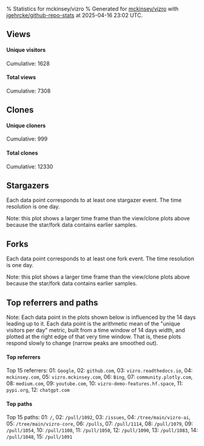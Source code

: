 % Statistics for mckinsey/vizro
% Generated for [mckinsey/vizro](https://github.com/mckinsey/vizro) with [jgehrcke/github-repo-stats](https://github.com/jgehrcke/github-repo-stats) at 2025-04-16 23:02 UTC.


## Views

#### Unique visitors
<div id="chart_views_unique" class="full-width-chart"></div>

Cumulative: 1628

#### Total views
<div id="chart_views_total" class="full-width-chart"></div>

Cumulative: 7308

<div class="pagebreak-for-print"> </div>

## Clones

#### Unique cloners
<div id="chart_clones_unique" class="full-width-chart"></div>

Cumulative: 999

#### Total clones
<div id="chart_clones_total" class="full-width-chart"></div>

Cumulative: 12330



<div class="pagebreak-for-print"> </div>



## Stargazers

Each data point corresponds to at least one stargazer event.
The time resolution is one day.

<div id="chart_stargazers" class="full-width-chart"></div>


Note: this plot shows a larger time frame than the view/clone plots above because the star/fork data contains earlier samples.



## Forks

Each data point corresponds to at least one fork event.
The time resolution is one day.

<div id="chart_forks" class="full-width-chart"></div>


Note: this plot shows a larger time frame than the view/clone plots above because the star/fork data contains earlier samples.



<div class="pagebreak-for-print"> </div>



## Top referrers and paths


Note: Each data point in the plots shown below is influenced by the 14 days
leading up to it. Each data point is the arithmetic mean of the "unique
visitors per day" metric, built from a time window of 14 days width, and
plotted at the right edge of that very time window. That is, these plots
respond slowly to change (narrow peaks are smoothed out).




#### Top referrers


<div id="chart_referrers_top_n_alltime" class="full-width-chart"></div>

Top 15 referrers: 01: `Google`, 02: `github.com`, 03: `vizro.readthedocs.io`, 04: `mckinsey.com`, 05: `vizro.mckinsey.com`, 06: `Bing`, 07: `community.plotly.com`, 08: `medium.com`, 09: `youtube.com`, 10: `vizro-demo-features.hf.space`, 11: `pypi.org`, 12: `chatgpt.com`





#### Top paths


<div id="chart_paths_top_n_alltime" class="full-width-chart"></div>

Top 15 paths: 01: `/`, 02: `/pull/1092`, 03: `/issues`, 04: `/tree/main/vizro-ai`, 05: `/tree/main/vizro-core`, 06: `/pulls`, 07: `/pull/1114`, 08: `/pull/1079`, 09: `/pull/1054`, 10: `/pull/1108`, 11: `/pull/1050`, 12: `/pull/1090`, 13: `/pull/1083`, 14: `/pull/1048`, 15: `/pull/1091`


<script type="text/javascript">
    vegaEmbed('#chart_views_unique', {"$schema": "https://vega.github.io/schema/vega-lite/v4.17.0.json", "config": {"arc": {"fill": "#1b1e23"}, "area": {"fill": "#1b1e23"}, "axisBottom": {"domainColor": "#a9b4c4", "gridColor": "#a9b4c4", "labelColor": "#1b1e23", "labelFont": "relative-mono-11-pitch-pro, Menlo, monospace", "tickColor": "#a9b4c4", "titleColor": "#1b1e23", "titleFont": "relative-mono-11-pitch-pro, Menlo, monospace"}, "axisLeft": {"domainColor": "#a9b4c4", "gridColor": "#a9b4c4", "labelColor": "#1b1e23", "labelFont": "relative-mono-11-pitch-pro, Menlo, monospace", "tickColor": "#a9b4c4", "titleColor": "#1b1e23", "titleFont": "relative-mono-11-pitch-pro, Menlo, monospace"}, "axisX": {"grid": false}, "axisY": {"grid": false, "labelBound": true}, "background": "#FFFFFF", "group": {"fill": "#FFFFFF"}, "header": {"fontWeight": 400, "labelFont": "relative-mono-11-pitch-pro, Menlo, monospace", "titleFont": "relative-mono-11-pitch-pro, Menlo, monospace"}, "legend": {"labelFont": "relative-mono-11-pitch-pro, Menlo, monospace", "symbolSize": 200, "symbolType": "circle", "titleFont": "relative-mono-11-pitch-pro, Menlo, monospace"}, "line": {"color": "#1b1e23", "stroke": "#1b1e23"}, "path": {"stroke": "#1b1e23"}, "point": {"color": "#1b1e23", "cursor": "pointer", "filled": true, "size": 20}, "range": {"category": ["#85a2f7", "#ea9755", "#7eb36a", "#f07071", "#bc85d9", "#e587b6", "#a9b4c4", "#d4c05e", "#64b9c4"]}, "style": {"bar": {"fill": "#1b1e23"}, "text": {"font": "relative-mono-11-pitch-pro, Menlo, monospace", "fontWeight": 400}}, "symbol": {"shape": "circle"}, "title": {"anchor": "start", "font": "relative-mono-11-pitch-pro, Menlo, monospace", "fontWeight": 400}, "trail": {"color": "#1b1e23", "stroke": "#1b1e23"}, "view": {"stroke": null}}, "data": {"name": "data-6bee82741386e702fb44b669131a67f1"}, "datasets": {"data-6bee82741386e702fb44b669131a67f1": [{"time": "2025-03-27T00:00:00+00:00", "views_total": 95, "views_unique": 34}, {"time": "2025-03-28T00:00:00+00:00", "views_total": 418, "views_unique": 91}, {"time": "2025-03-29T00:00:00+00:00", "views_total": 66, "views_unique": 25}, {"time": "2025-03-30T00:00:00+00:00", "views_total": 46, "views_unique": 28}, {"time": "2025-03-31T00:00:00+00:00", "views_total": 384, "views_unique": 57}, {"time": "2025-04-01T00:00:00+00:00", "views_total": 305, "views_unique": 66}, {"time": "2025-04-02T00:00:00+00:00", "views_total": 520, "views_unique": 107}, {"time": "2025-04-03T00:00:00+00:00", "views_total": 646, "views_unique": 199}, {"time": "2025-04-04T00:00:00+00:00", "views_total": 510, "views_unique": 148}, {"time": "2025-04-05T00:00:00+00:00", "views_total": 149, "views_unique": 54}, {"time": "2025-04-06T00:00:00+00:00", "views_total": 89, "views_unique": 29}, {"time": "2025-04-07T00:00:00+00:00", "views_total": 435, "views_unique": 102}, {"time": "2025-04-08T00:00:00+00:00", "views_total": 427, "views_unique": 73}, {"time": "2025-04-09T00:00:00+00:00", "views_total": 672, "views_unique": 128}, {"time": "2025-04-10T00:00:00+00:00", "views_total": 484, "views_unique": 82}, {"time": "2025-04-11T00:00:00+00:00", "views_total": 268, "views_unique": 78}, {"time": "2025-04-12T00:00:00+00:00", "views_total": 119, "views_unique": 26}, {"time": "2025-04-13T00:00:00+00:00", "views_total": 56, "views_unique": 27}, {"time": "2025-04-14T00:00:00+00:00", "views_total": 854, "views_unique": 123}, {"time": "2025-04-15T00:00:00+00:00", "views_total": 399, "views_unique": 75}, {"time": "2025-04-16T00:00:00+00:00", "views_total": 366, "views_unique": 76}]}, "encoding": {"tooltip": [{"field": "views_unique", "format": ".1f", "title": "views (u)", "type": "quantitative"}, {"field": "time", "format": "%B %e, %Y", "title": "date", "type": "temporal"}], "x": {"axis": {"labelAngle": 25}, "field": "time", "scale": {"domain": ["2025-03-27", "2025-04-16"]}, "timeUnit": "yearmonthdate", "title": "date", "type": "temporal"}, "y": {"axis": {"values": [1, 10, 50, 100, 500, 1000, 5000, 10000]}, "field": "views_unique", "scale": {"domain": [0, 218.9], "type": "symlog", "zero": true}, "title": "unique views per day", "type": "quantitative"}}, "height": 200, "mark": {"point": true, "type": "line"}, "padding": 10, "width": "container"}, {"actions": false, "renderer": "svg"}).catch(console.error);
vegaEmbed('#chart_views_total', {"$schema": "https://vega.github.io/schema/vega-lite/v4.17.0.json", "config": {"arc": {"fill": "#1b1e23"}, "area": {"fill": "#1b1e23"}, "axisBottom": {"domainColor": "#a9b4c4", "gridColor": "#a9b4c4", "labelColor": "#1b1e23", "labelFont": "relative-mono-11-pitch-pro, Menlo, monospace", "tickColor": "#a9b4c4", "titleColor": "#1b1e23", "titleFont": "relative-mono-11-pitch-pro, Menlo, monospace"}, "axisLeft": {"domainColor": "#a9b4c4", "gridColor": "#a9b4c4", "labelColor": "#1b1e23", "labelFont": "relative-mono-11-pitch-pro, Menlo, monospace", "tickColor": "#a9b4c4", "titleColor": "#1b1e23", "titleFont": "relative-mono-11-pitch-pro, Menlo, monospace"}, "axisX": {"grid": false}, "axisY": {"grid": false, "labelBound": true}, "background": "#FFFFFF", "group": {"fill": "#FFFFFF"}, "header": {"fontWeight": 400, "labelFont": "relative-mono-11-pitch-pro, Menlo, monospace", "titleFont": "relative-mono-11-pitch-pro, Menlo, monospace"}, "legend": {"labelFont": "relative-mono-11-pitch-pro, Menlo, monospace", "symbolSize": 200, "symbolType": "circle", "titleFont": "relative-mono-11-pitch-pro, Menlo, monospace"}, "line": {"color": "#1b1e23", "stroke": "#1b1e23"}, "path": {"stroke": "#1b1e23"}, "point": {"color": "#1b1e23", "cursor": "pointer", "filled": true, "size": 20}, "range": {"category": ["#85a2f7", "#ea9755", "#7eb36a", "#f07071", "#bc85d9", "#e587b6", "#a9b4c4", "#d4c05e", "#64b9c4"]}, "style": {"bar": {"fill": "#1b1e23"}, "text": {"font": "relative-mono-11-pitch-pro, Menlo, monospace", "fontWeight": 400}}, "symbol": {"shape": "circle"}, "title": {"anchor": "start", "font": "relative-mono-11-pitch-pro, Menlo, monospace", "fontWeight": 400}, "trail": {"color": "#1b1e23", "stroke": "#1b1e23"}, "view": {"stroke": null}}, "data": {"name": "data-6bee82741386e702fb44b669131a67f1"}, "datasets": {"data-6bee82741386e702fb44b669131a67f1": [{"time": "2025-03-27T00:00:00+00:00", "views_total": 95, "views_unique": 34}, {"time": "2025-03-28T00:00:00+00:00", "views_total": 418, "views_unique": 91}, {"time": "2025-03-29T00:00:00+00:00", "views_total": 66, "views_unique": 25}, {"time": "2025-03-30T00:00:00+00:00", "views_total": 46, "views_unique": 28}, {"time": "2025-03-31T00:00:00+00:00", "views_total": 384, "views_unique": 57}, {"time": "2025-04-01T00:00:00+00:00", "views_total": 305, "views_unique": 66}, {"time": "2025-04-02T00:00:00+00:00", "views_total": 520, "views_unique": 107}, {"time": "2025-04-03T00:00:00+00:00", "views_total": 646, "views_unique": 199}, {"time": "2025-04-04T00:00:00+00:00", "views_total": 510, "views_unique": 148}, {"time": "2025-04-05T00:00:00+00:00", "views_total": 149, "views_unique": 54}, {"time": "2025-04-06T00:00:00+00:00", "views_total": 89, "views_unique": 29}, {"time": "2025-04-07T00:00:00+00:00", "views_total": 435, "views_unique": 102}, {"time": "2025-04-08T00:00:00+00:00", "views_total": 427, "views_unique": 73}, {"time": "2025-04-09T00:00:00+00:00", "views_total": 672, "views_unique": 128}, {"time": "2025-04-10T00:00:00+00:00", "views_total": 484, "views_unique": 82}, {"time": "2025-04-11T00:00:00+00:00", "views_total": 268, "views_unique": 78}, {"time": "2025-04-12T00:00:00+00:00", "views_total": 119, "views_unique": 26}, {"time": "2025-04-13T00:00:00+00:00", "views_total": 56, "views_unique": 27}, {"time": "2025-04-14T00:00:00+00:00", "views_total": 854, "views_unique": 123}, {"time": "2025-04-15T00:00:00+00:00", "views_total": 399, "views_unique": 75}, {"time": "2025-04-16T00:00:00+00:00", "views_total": 366, "views_unique": 76}]}, "encoding": {"tooltip": [{"field": "views_total", "format": ".1f", "title": "views (t)", "type": "quantitative"}, {"field": "time", "format": "%B %e, %Y", "title": "date", "type": "temporal"}], "x": {"axis": {"labelAngle": 25}, "field": "time", "scale": {"domain": ["2025-03-27", "2025-04-16"]}, "timeUnit": "yearmonthdate", "title": "date", "type": "temporal"}, "y": {"axis": {"values": [1, 10, 50, 100, 500, 1000, 5000, 10000]}, "field": "views_total", "scale": {"domain": [0, 939.4000000000001], "type": "symlog", "zero": true}, "title": "total views per day", "type": "quantitative"}}, "height": 200, "mark": {"point": true, "type": "line"}, "padding": 10, "width": "container"}, {"actions": false, "renderer": "svg"}).catch(console.error);
vegaEmbed('#chart_clones_unique', {"$schema": "https://vega.github.io/schema/vega-lite/v4.17.0.json", "config": {"arc": {"fill": "#1b1e23"}, "area": {"fill": "#1b1e23"}, "axisBottom": {"domainColor": "#a9b4c4", "gridColor": "#a9b4c4", "labelColor": "#1b1e23", "labelFont": "relative-mono-11-pitch-pro, Menlo, monospace", "tickColor": "#a9b4c4", "titleColor": "#1b1e23", "titleFont": "relative-mono-11-pitch-pro, Menlo, monospace"}, "axisLeft": {"domainColor": "#a9b4c4", "gridColor": "#a9b4c4", "labelColor": "#1b1e23", "labelFont": "relative-mono-11-pitch-pro, Menlo, monospace", "tickColor": "#a9b4c4", "titleColor": "#1b1e23", "titleFont": "relative-mono-11-pitch-pro, Menlo, monospace"}, "axisX": {"grid": false}, "axisY": {"grid": false, "labelBound": true}, "background": "#FFFFFF", "group": {"fill": "#FFFFFF"}, "header": {"fontWeight": 400, "labelFont": "relative-mono-11-pitch-pro, Menlo, monospace", "titleFont": "relative-mono-11-pitch-pro, Menlo, monospace"}, "legend": {"labelFont": "relative-mono-11-pitch-pro, Menlo, monospace", "symbolSize": 200, "symbolType": "circle", "titleFont": "relative-mono-11-pitch-pro, Menlo, monospace"}, "line": {"color": "#1b1e23", "stroke": "#1b1e23"}, "path": {"stroke": "#1b1e23"}, "point": {"color": "#1b1e23", "cursor": "pointer", "filled": true, "size": 20}, "range": {"category": ["#85a2f7", "#ea9755", "#7eb36a", "#f07071", "#bc85d9", "#e587b6", "#a9b4c4", "#d4c05e", "#64b9c4"]}, "style": {"bar": {"fill": "#1b1e23"}, "text": {"font": "relative-mono-11-pitch-pro, Menlo, monospace", "fontWeight": 400}}, "symbol": {"shape": "circle"}, "title": {"anchor": "start", "font": "relative-mono-11-pitch-pro, Menlo, monospace", "fontWeight": 400}, "trail": {"color": "#1b1e23", "stroke": "#1b1e23"}, "view": {"stroke": null}}, "data": {"name": "data-6331b087e69835f378e2b9d08bca0f0f"}, "datasets": {"data-6331b087e69835f378e2b9d08bca0f0f": [{"clones_total": 221, "clones_unique": 14, "time": "2025-03-27T00:00:00+00:00"}, {"clones_total": 741, "clones_unique": 62, "time": "2025-03-28T00:00:00+00:00"}, {"clones_total": 19, "clones_unique": 7, "time": "2025-03-29T00:00:00+00:00"}, {"clones_total": 3, "clones_unique": 3, "time": "2025-03-30T00:00:00+00:00"}, {"clones_total": 1185, "clones_unique": 88, "time": "2025-03-31T00:00:00+00:00"}, {"clones_total": 411, "clones_unique": 51, "time": "2025-04-01T00:00:00+00:00"}, {"clones_total": 748, "clones_unique": 109, "time": "2025-04-02T00:00:00+00:00"}, {"clones_total": 939, "clones_unique": 76, "time": "2025-04-03T00:00:00+00:00"}, {"clones_total": 1147, "clones_unique": 78, "time": "2025-04-04T00:00:00+00:00"}, {"clones_total": 45, "clones_unique": 10, "time": "2025-04-05T00:00:00+00:00"}, {"clones_total": 11, "clones_unique": 6, "time": "2025-04-06T00:00:00+00:00"}, {"clones_total": 661, "clones_unique": 73, "time": "2025-04-07T00:00:00+00:00"}, {"clones_total": 642, "clones_unique": 48, "time": "2025-04-08T00:00:00+00:00"}, {"clones_total": 1350, "clones_unique": 78, "time": "2025-04-09T00:00:00+00:00"}, {"clones_total": 1090, "clones_unique": 64, "time": "2025-04-10T00:00:00+00:00"}, {"clones_total": 296, "clones_unique": 34, "time": "2025-04-11T00:00:00+00:00"}, {"clones_total": 83, "clones_unique": 10, "time": "2025-04-12T00:00:00+00:00"}, {"clones_total": 138, "clones_unique": 19, "time": "2025-04-13T00:00:00+00:00"}, {"clones_total": 1550, "clones_unique": 89, "time": "2025-04-14T00:00:00+00:00"}, {"clones_total": 514, "clones_unique": 41, "time": "2025-04-15T00:00:00+00:00"}, {"clones_total": 536, "clones_unique": 39, "time": "2025-04-16T00:00:00+00:00"}]}, "encoding": {"tooltip": [{"field": "clones_unique", "format": ".1f", "title": "clones (u)", "type": "quantitative"}, {"field": "time", "format": "%B %e, %Y", "title": "date", "type": "temporal"}], "x": {"axis": {"labelAngle": 25}, "field": "time", "scale": {"domain": ["2025-03-27", "2025-04-16"]}, "timeUnit": "yearmonthdate", "title": "date", "type": "temporal"}, "y": {"axis": {"values": [1, 10, 50, 100, 500, 1000, 5000, 10000]}, "field": "clones_unique", "scale": {"domain": [0, 119.9], "type": "symlog", "zero": true}, "title": "unique clones per day", "type": "quantitative"}}, "height": 200, "mark": {"point": true, "type": "line"}, "padding": 10, "width": "container"}, {"actions": false, "renderer": "svg"}).catch(console.error);
vegaEmbed('#chart_clones_total', {"$schema": "https://vega.github.io/schema/vega-lite/v4.17.0.json", "config": {"arc": {"fill": "#1b1e23"}, "area": {"fill": "#1b1e23"}, "axisBottom": {"domainColor": "#a9b4c4", "gridColor": "#a9b4c4", "labelColor": "#1b1e23", "labelFont": "relative-mono-11-pitch-pro, Menlo, monospace", "tickColor": "#a9b4c4", "titleColor": "#1b1e23", "titleFont": "relative-mono-11-pitch-pro, Menlo, monospace"}, "axisLeft": {"domainColor": "#a9b4c4", "gridColor": "#a9b4c4", "labelColor": "#1b1e23", "labelFont": "relative-mono-11-pitch-pro, Menlo, monospace", "tickColor": "#a9b4c4", "titleColor": "#1b1e23", "titleFont": "relative-mono-11-pitch-pro, Menlo, monospace"}, "axisX": {"grid": false}, "axisY": {"grid": false, "labelBound": true}, "background": "#FFFFFF", "group": {"fill": "#FFFFFF"}, "header": {"fontWeight": 400, "labelFont": "relative-mono-11-pitch-pro, Menlo, monospace", "titleFont": "relative-mono-11-pitch-pro, Menlo, monospace"}, "legend": {"labelFont": "relative-mono-11-pitch-pro, Menlo, monospace", "symbolSize": 200, "symbolType": "circle", "titleFont": "relative-mono-11-pitch-pro, Menlo, monospace"}, "line": {"color": "#1b1e23", "stroke": "#1b1e23"}, "path": {"stroke": "#1b1e23"}, "point": {"color": "#1b1e23", "cursor": "pointer", "filled": true, "size": 20}, "range": {"category": ["#85a2f7", "#ea9755", "#7eb36a", "#f07071", "#bc85d9", "#e587b6", "#a9b4c4", "#d4c05e", "#64b9c4"]}, "style": {"bar": {"fill": "#1b1e23"}, "text": {"font": "relative-mono-11-pitch-pro, Menlo, monospace", "fontWeight": 400}}, "symbol": {"shape": "circle"}, "title": {"anchor": "start", "font": "relative-mono-11-pitch-pro, Menlo, monospace", "fontWeight": 400}, "trail": {"color": "#1b1e23", "stroke": "#1b1e23"}, "view": {"stroke": null}}, "data": {"name": "data-6331b087e69835f378e2b9d08bca0f0f"}, "datasets": {"data-6331b087e69835f378e2b9d08bca0f0f": [{"clones_total": 221, "clones_unique": 14, "time": "2025-03-27T00:00:00+00:00"}, {"clones_total": 741, "clones_unique": 62, "time": "2025-03-28T00:00:00+00:00"}, {"clones_total": 19, "clones_unique": 7, "time": "2025-03-29T00:00:00+00:00"}, {"clones_total": 3, "clones_unique": 3, "time": "2025-03-30T00:00:00+00:00"}, {"clones_total": 1185, "clones_unique": 88, "time": "2025-03-31T00:00:00+00:00"}, {"clones_total": 411, "clones_unique": 51, "time": "2025-04-01T00:00:00+00:00"}, {"clones_total": 748, "clones_unique": 109, "time": "2025-04-02T00:00:00+00:00"}, {"clones_total": 939, "clones_unique": 76, "time": "2025-04-03T00:00:00+00:00"}, {"clones_total": 1147, "clones_unique": 78, "time": "2025-04-04T00:00:00+00:00"}, {"clones_total": 45, "clones_unique": 10, "time": "2025-04-05T00:00:00+00:00"}, {"clones_total": 11, "clones_unique": 6, "time": "2025-04-06T00:00:00+00:00"}, {"clones_total": 661, "clones_unique": 73, "time": "2025-04-07T00:00:00+00:00"}, {"clones_total": 642, "clones_unique": 48, "time": "2025-04-08T00:00:00+00:00"}, {"clones_total": 1350, "clones_unique": 78, "time": "2025-04-09T00:00:00+00:00"}, {"clones_total": 1090, "clones_unique": 64, "time": "2025-04-10T00:00:00+00:00"}, {"clones_total": 296, "clones_unique": 34, "time": "2025-04-11T00:00:00+00:00"}, {"clones_total": 83, "clones_unique": 10, "time": "2025-04-12T00:00:00+00:00"}, {"clones_total": 138, "clones_unique": 19, "time": "2025-04-13T00:00:00+00:00"}, {"clones_total": 1550, "clones_unique": 89, "time": "2025-04-14T00:00:00+00:00"}, {"clones_total": 514, "clones_unique": 41, "time": "2025-04-15T00:00:00+00:00"}, {"clones_total": 536, "clones_unique": 39, "time": "2025-04-16T00:00:00+00:00"}]}, "encoding": {"tooltip": [{"field": "clones_total", "format": ".1f", "title": "clones (t)", "type": "quantitative"}, {"field": "time", "format": "%B %e, %Y", "title": "date", "type": "temporal"}], "x": {"axis": {"labelAngle": 25}, "field": "time", "scale": {"domain": ["2025-03-27", "2025-04-16"]}, "timeUnit": "yearmonthdate", "title": "date", "type": "temporal"}, "y": {"axis": {"values": [1, 10, 50, 100, 500, 1000, 5000, 10000]}, "field": "clones_total", "scale": {"domain": [0, 1705.0000000000002], "type": "symlog", "zero": true}, "title": "total clones per day", "type": "quantitative"}}, "height": 200, "mark": {"point": true, "type": "line"}, "padding": 10, "width": "container"}, {"actions": false, "renderer": "svg"}).catch(console.error);
vegaEmbed('#chart_stargazers', {"$schema": "https://vega.github.io/schema/vega-lite/v4.17.0.json", "config": {"arc": {"fill": "#1b1e23"}, "area": {"fill": "#1b1e23"}, "axisBottom": {"domainColor": "#a9b4c4", "gridColor": "#a9b4c4", "labelColor": "#1b1e23", "labelFont": "relative-mono-11-pitch-pro, Menlo, monospace", "tickColor": "#a9b4c4", "titleColor": "#1b1e23", "titleFont": "relative-mono-11-pitch-pro, Menlo, monospace"}, "axisLeft": {"domainColor": "#a9b4c4", "gridColor": "#a9b4c4", "labelColor": "#1b1e23", "labelFont": "relative-mono-11-pitch-pro, Menlo, monospace", "tickColor": "#a9b4c4", "titleColor": "#1b1e23", "titleFont": "relative-mono-11-pitch-pro, Menlo, monospace"}, "axisX": {"grid": false}, "axisY": {"grid": false}, "background": "#FFFFFF", "group": {"fill": "#FFFFFF"}, "header": {"fontWeight": 400, "labelFont": "relative-mono-11-pitch-pro, Menlo, monospace", "titleFont": "relative-mono-11-pitch-pro, Menlo, monospace"}, "legend": {"labelFont": "relative-mono-11-pitch-pro, Menlo, monospace", "symbolSize": 200, "symbolType": "circle", "titleFont": "relative-mono-11-pitch-pro, Menlo, monospace"}, "line": {"color": "#1b1e23", "stroke": "#1b1e23"}, "path": {"stroke": "#1b1e23"}, "point": {"color": "#1b1e23", "cursor": "pointer", "filled": true, "size": 50}, "range": {"category": ["#85a2f7", "#ea9755", "#7eb36a", "#f07071", "#bc85d9", "#e587b6", "#a9b4c4", "#d4c05e", "#64b9c4"]}, "style": {"bar": {"fill": "#1b1e23"}, "text": {"font": "relative-mono-11-pitch-pro, Menlo, monospace", "fontWeight": 400}}, "symbol": {"shape": "circle"}, "title": {"anchor": "start", "font": "relative-mono-11-pitch-pro, Menlo, monospace", "fontWeight": 400}, "trail": {"color": "#1b1e23", "stroke": "#1b1e23"}, "view": {"stroke": null}}, "data": {"name": "data-a4e69761adb627a9206cee07cf7a05d8"}, "datasets": {"data-a4e69761adb627a9206cee07cf7a05d8": [{"stars_cumulative": 4, "time": "2023-09-04T00:00:00+00:00"}, {"stars_cumulative": 7, "time": "2023-09-09T21:00:00+00:00"}, {"stars_cumulative": 10, "time": "2023-09-15T18:00:00+00:00"}, {"stars_cumulative": 471, "time": "2023-09-21T15:00:00+00:00"}, {"stars_cumulative": 1095, "time": "2023-09-27T12:00:00+00:00"}, {"stars_cumulative": 1422, "time": "2023-10-03T09:00:00+00:00"}, {"stars_cumulative": 1541, "time": "2023-10-09T06:00:00+00:00"}, {"stars_cumulative": 1588, "time": "2023-10-15T03:00:00+00:00"}, {"stars_cumulative": 1643, "time": "2023-10-21T00:00:00+00:00"}, {"stars_cumulative": 1691, "time": "2023-10-26T21:00:00+00:00"}, {"stars_cumulative": 1724, "time": "2023-11-01T18:00:00+00:00"}, {"stars_cumulative": 1747, "time": "2023-11-07T15:00:00+00:00"}, {"stars_cumulative": 1764, "time": "2023-11-13T12:00:00+00:00"}, {"stars_cumulative": 1813, "time": "2023-11-19T09:00:00+00:00"}, {"stars_cumulative": 1862, "time": "2023-11-25T06:00:00+00:00"}, {"stars_cumulative": 1885, "time": "2023-12-01T03:00:00+00:00"}, {"stars_cumulative": 1931, "time": "2023-12-07T00:00:00+00:00"}, {"stars_cumulative": 1970, "time": "2023-12-12T21:00:00+00:00"}, {"stars_cumulative": 2004, "time": "2023-12-18T18:00:00+00:00"}, {"stars_cumulative": 2023, "time": "2023-12-24T15:00:00+00:00"}, {"stars_cumulative": 2038, "time": "2023-12-30T12:00:00+00:00"}, {"stars_cumulative": 2065, "time": "2024-01-05T09:00:00+00:00"}, {"stars_cumulative": 2082, "time": "2024-01-11T06:00:00+00:00"}, {"stars_cumulative": 2095, "time": "2024-01-17T03:00:00+00:00"}, {"stars_cumulative": 2110, "time": "2024-01-23T00:00:00+00:00"}, {"stars_cumulative": 2119, "time": "2024-01-28T21:00:00+00:00"}, {"stars_cumulative": 2132, "time": "2024-02-03T18:00:00+00:00"}, {"stars_cumulative": 2197, "time": "2024-02-09T15:00:00+00:00"}, {"stars_cumulative": 2212, "time": "2024-02-15T12:00:00+00:00"}, {"stars_cumulative": 2227, "time": "2024-02-21T09:00:00+00:00"}, {"stars_cumulative": 2239, "time": "2024-02-27T06:00:00+00:00"}, {"stars_cumulative": 2250, "time": "2024-03-04T03:00:00+00:00"}, {"stars_cumulative": 2254, "time": "2024-03-10T00:00:00+00:00"}, {"stars_cumulative": 2266, "time": "2024-03-15T21:00:00+00:00"}, {"stars_cumulative": 2274, "time": "2024-03-21T18:00:00+00:00"}, {"stars_cumulative": 2279, "time": "2024-03-27T15:00:00+00:00"}, {"stars_cumulative": 2289, "time": "2024-04-02T12:00:00+00:00"}, {"stars_cumulative": 2296, "time": "2024-04-08T09:00:00+00:00"}, {"stars_cumulative": 2303, "time": "2024-04-14T06:00:00+00:00"}, {"stars_cumulative": 2304, "time": "2024-04-20T03:00:00+00:00"}, {"stars_cumulative": 2307, "time": "2024-04-26T00:00:00+00:00"}, {"stars_cumulative": 2323, "time": "2024-05-01T21:00:00+00:00"}, {"stars_cumulative": 2328, "time": "2024-05-07T18:00:00+00:00"}, {"stars_cumulative": 2339, "time": "2024-05-13T15:00:00+00:00"}, {"stars_cumulative": 2359, "time": "2024-05-19T12:00:00+00:00"}, {"stars_cumulative": 2384, "time": "2024-05-25T09:00:00+00:00"}, {"stars_cumulative": 2390, "time": "2024-05-31T06:00:00+00:00"}, {"stars_cumulative": 2396, "time": "2024-06-06T03:00:00+00:00"}, {"stars_cumulative": 2404, "time": "2024-06-12T00:00:00+00:00"}, {"stars_cumulative": 2411, "time": "2024-06-17T21:00:00+00:00"}, {"stars_cumulative": 2416, "time": "2024-06-23T18:00:00+00:00"}, {"stars_cumulative": 2426, "time": "2024-06-29T15:00:00+00:00"}, {"stars_cumulative": 2434, "time": "2024-07-05T12:00:00+00:00"}, {"stars_cumulative": 2443, "time": "2024-07-11T09:00:00+00:00"}, {"stars_cumulative": 2448, "time": "2024-07-17T06:00:00+00:00"}, {"stars_cumulative": 2452, "time": "2024-07-23T03:00:00+00:00"}, {"stars_cumulative": 2464, "time": "2024-07-29T00:00:00+00:00"}, {"stars_cumulative": 2551, "time": "2024-08-03T21:00:00+00:00"}, {"stars_cumulative": 2563, "time": "2024-08-09T18:00:00+00:00"}, {"stars_cumulative": 2568, "time": "2024-08-15T15:00:00+00:00"}, {"stars_cumulative": 2574, "time": "2024-08-21T12:00:00+00:00"}, {"stars_cumulative": 2579, "time": "2024-08-27T09:00:00+00:00"}, {"stars_cumulative": 2585, "time": "2024-09-02T06:00:00+00:00"}, {"stars_cumulative": 2587, "time": "2024-09-08T03:00:00+00:00"}, {"stars_cumulative": 2592, "time": "2024-09-14T00:00:00+00:00"}, {"stars_cumulative": 2602, "time": "2024-09-19T21:00:00+00:00"}, {"stars_cumulative": 2611, "time": "2024-09-25T18:00:00+00:00"}, {"stars_cumulative": 2627, "time": "2024-10-01T15:00:00+00:00"}, {"stars_cumulative": 2635, "time": "2024-10-07T12:00:00+00:00"}, {"stars_cumulative": 2640, "time": "2024-10-13T09:00:00+00:00"}, {"stars_cumulative": 2650, "time": "2024-10-19T06:00:00+00:00"}, {"stars_cumulative": 2655, "time": "2024-10-25T03:00:00+00:00"}, {"stars_cumulative": 2662, "time": "2024-10-31T00:00:00+00:00"}, {"stars_cumulative": 2669, "time": "2024-11-05T21:00:00+00:00"}, {"stars_cumulative": 2687, "time": "2024-11-11T18:00:00+00:00"}, {"stars_cumulative": 2700, "time": "2024-11-17T15:00:00+00:00"}, {"stars_cumulative": 2708, "time": "2024-11-23T12:00:00+00:00"}, {"stars_cumulative": 2711, "time": "2024-11-29T09:00:00+00:00"}, {"stars_cumulative": 2715, "time": "2024-12-05T06:00:00+00:00"}, {"stars_cumulative": 2717, "time": "2024-12-11T03:00:00+00:00"}, {"stars_cumulative": 2720, "time": "2024-12-17T00:00:00+00:00"}, {"stars_cumulative": 2725, "time": "2024-12-22T21:00:00+00:00"}, {"stars_cumulative": 2730, "time": "2024-12-28T18:00:00+00:00"}, {"stars_cumulative": 2738, "time": "2025-01-03T15:00:00+00:00"}, {"stars_cumulative": 2743, "time": "2025-01-09T12:00:00+00:00"}, {"stars_cumulative": 2746, "time": "2025-01-15T09:00:00+00:00"}, {"stars_cumulative": 2751, "time": "2025-01-21T06:00:00+00:00"}, {"stars_cumulative": 2760, "time": "2025-01-27T03:00:00+00:00"}, {"stars_cumulative": 2771, "time": "2025-02-02T00:00:00+00:00"}, {"stars_cumulative": 2780, "time": "2025-02-07T21:00:00+00:00"}, {"stars_cumulative": 2786, "time": "2025-02-13T18:00:00+00:00"}, {"stars_cumulative": 2801, "time": "2025-02-19T15:00:00+00:00"}, {"stars_cumulative": 2810, "time": "2025-02-25T12:00:00+00:00"}, {"stars_cumulative": 2815, "time": "2025-03-03T09:00:00+00:00"}, {"stars_cumulative": 2819, "time": "2025-03-09T06:00:00+00:00"}, {"stars_cumulative": 2823, "time": "2025-03-15T03:00:00+00:00"}, {"stars_cumulative": 2828, "time": "2025-03-21T00:00:00+00:00"}, {"stars_cumulative": 2831, "time": "2025-03-26T21:00:00+00:00"}, {"stars_cumulative": 2858, "time": "2025-04-01T18:00:00+00:00"}, {"stars_cumulative": 2868, "time": "2025-04-07T15:00:00+00:00"}, {"stars_cumulative": 2874, "time": "2025-04-13T12:00:00+00:00"}]}, "encoding": {"tooltip": [{"field": "stars_cumulative", "format": "d", "title": "stars", "type": "quantitative"}, {"field": "time", "format": "%B %e, %Y", "title": "date", "type": "temporal"}], "x": {"axis": {"labelAngle": 25}, "field": "time", "scale": {"domain": ["2023-09-04", "2025-04-16"]}, "timeUnit": "yearmonthdate", "title": "date", "type": "temporal"}, "y": {"field": "stars_cumulative", "scale": {"domain": [0, 3161.4], "zero": true}, "title": "stargazer count (cumulative)", "type": "quantitative"}}, "height": 300, "mark": {"point": true, "type": "line"}, "padding": 10, "width": "container"}, {"actions": false, "renderer": "svg"}).catch(console.error);
vegaEmbed('#chart_forks', {"$schema": "https://vega.github.io/schema/vega-lite/v4.17.0.json", "config": {"arc": {"fill": "#1b1e23"}, "area": {"fill": "#1b1e23"}, "axisBottom": {"domainColor": "#a9b4c4", "gridColor": "#a9b4c4", "labelColor": "#1b1e23", "labelFont": "relative-mono-11-pitch-pro, Menlo, monospace", "tickColor": "#a9b4c4", "titleColor": "#1b1e23", "titleFont": "relative-mono-11-pitch-pro, Menlo, monospace"}, "axisLeft": {"domainColor": "#a9b4c4", "gridColor": "#a9b4c4", "labelColor": "#1b1e23", "labelFont": "relative-mono-11-pitch-pro, Menlo, monospace", "tickColor": "#a9b4c4", "titleColor": "#1b1e23", "titleFont": "relative-mono-11-pitch-pro, Menlo, monospace"}, "axisX": {"grid": false}, "axisY": {"grid": false}, "background": "#FFFFFF", "group": {"fill": "#FFFFFF"}, "header": {"fontWeight": 400, "labelFont": "relative-mono-11-pitch-pro, Menlo, monospace", "titleFont": "relative-mono-11-pitch-pro, Menlo, monospace"}, "legend": {"labelFont": "relative-mono-11-pitch-pro, Menlo, monospace", "symbolSize": 200, "symbolType": "circle", "titleFont": "relative-mono-11-pitch-pro, Menlo, monospace"}, "line": {"color": "#1b1e23", "stroke": "#1b1e23"}, "path": {"stroke": "#1b1e23"}, "point": {"color": "#1b1e23", "cursor": "pointer", "filled": true, "size": 50}, "range": {"category": ["#85a2f7", "#ea9755", "#7eb36a", "#f07071", "#bc85d9", "#e587b6", "#a9b4c4", "#d4c05e", "#64b9c4"]}, "style": {"bar": {"fill": "#1b1e23"}, "text": {"font": "relative-mono-11-pitch-pro, Menlo, monospace", "fontWeight": 400}}, "symbol": {"shape": "circle"}, "title": {"anchor": "start", "font": "relative-mono-11-pitch-pro, Menlo, monospace", "fontWeight": 400}, "trail": {"color": "#1b1e23", "stroke": "#1b1e23"}, "view": {"stroke": null}}, "data": {"name": "data-08ced11fee981b280613adcbc24a48e5"}, "datasets": {"data-08ced11fee981b280613adcbc24a48e5": [{"forks_cumulative": 23.0, "time": "2023-09-26T00:00:00+00:00"}, {"forks_cumulative": 40.0, "time": "2023-10-01T15:00:00+00:00"}, {"forks_cumulative": 45.0, "time": "2023-10-07T06:00:00+00:00"}, {"forks_cumulative": 50.0, "time": "2023-10-12T21:00:00+00:00"}, {"forks_cumulative": 52.0, "time": "2023-10-18T12:00:00+00:00"}, {"forks_cumulative": 55.0, "time": "2023-10-24T03:00:00+00:00"}, {"forks_cumulative": 56.0, "time": "2023-10-29T18:00:00+00:00"}, {"forks_cumulative": 59.0, "time": "2023-11-04T09:00:00+00:00"}, {"forks_cumulative": 62.0, "time": "2023-11-15T15:00:00+00:00"}, {"forks_cumulative": 63.0, "time": "2023-11-21T06:00:00+00:00"}, {"forks_cumulative": 65.0, "time": "2023-11-26T21:00:00+00:00"}, {"forks_cumulative": 66.0, "time": "2023-12-02T12:00:00+00:00"}, {"forks_cumulative": 71.0, "time": "2023-12-08T03:00:00+00:00"}, {"forks_cumulative": 76.0, "time": "2023-12-13T18:00:00+00:00"}, {"forks_cumulative": 80.0, "time": "2023-12-19T09:00:00+00:00"}, {"forks_cumulative": 81.0, "time": "2023-12-25T00:00:00+00:00"}, {"forks_cumulative": 82.0, "time": "2023-12-30T15:00:00+00:00"}, {"forks_cumulative": 83.0, "time": "2024-01-05T06:00:00+00:00"}, {"forks_cumulative": 85.0, "time": "2024-01-10T21:00:00+00:00"}, {"forks_cumulative": 86.0, "time": "2024-02-02T09:00:00+00:00"}, {"forks_cumulative": 87.0, "time": "2024-02-08T00:00:00+00:00"}, {"forks_cumulative": 88.0, "time": "2024-02-19T06:00:00+00:00"}, {"forks_cumulative": 89.0, "time": "2024-03-12T18:00:00+00:00"}, {"forks_cumulative": 90.0, "time": "2024-03-18T09:00:00+00:00"}, {"forks_cumulative": 92.0, "time": "2024-03-24T00:00:00+00:00"}, {"forks_cumulative": 94.0, "time": "2024-04-04T06:00:00+00:00"}, {"forks_cumulative": 95.0, "time": "2024-04-15T12:00:00+00:00"}, {"forks_cumulative": 97.0, "time": "2024-04-26T18:00:00+00:00"}, {"forks_cumulative": 99.0, "time": "2024-05-02T09:00:00+00:00"}, {"forks_cumulative": 100.0, "time": "2024-05-19T06:00:00+00:00"}, {"forks_cumulative": 101.0, "time": "2024-05-24T21:00:00+00:00"}, {"forks_cumulative": 102.0, "time": "2024-05-30T12:00:00+00:00"}, {"forks_cumulative": 103.0, "time": "2024-06-10T18:00:00+00:00"}, {"forks_cumulative": 104.0, "time": "2024-06-16T09:00:00+00:00"}, {"forks_cumulative": 105.0, "time": "2024-07-03T06:00:00+00:00"}, {"forks_cumulative": 106.0, "time": "2024-07-08T21:00:00+00:00"}, {"forks_cumulative": 107.0, "time": "2024-07-14T12:00:00+00:00"}, {"forks_cumulative": 113.0, "time": "2024-08-06T00:00:00+00:00"}, {"forks_cumulative": 114.0, "time": "2024-09-20T00:00:00+00:00"}, {"forks_cumulative": 116.0, "time": "2024-09-25T15:00:00+00:00"}, {"forks_cumulative": 133.0, "time": "2024-10-01T06:00:00+00:00"}, {"forks_cumulative": 134.0, "time": "2024-10-12T12:00:00+00:00"}, {"forks_cumulative": 136.0, "time": "2024-10-18T03:00:00+00:00"}, {"forks_cumulative": 137.0, "time": "2024-10-23T18:00:00+00:00"}, {"forks_cumulative": 140.0, "time": "2024-10-29T09:00:00+00:00"}, {"forks_cumulative": 141.0, "time": "2024-12-02T03:00:00+00:00"}, {"forks_cumulative": 142.0, "time": "2024-12-07T18:00:00+00:00"}, {"forks_cumulative": 143.0, "time": "2024-12-24T15:00:00+00:00"}, {"forks_cumulative": 146.0, "time": "2025-01-04T21:00:00+00:00"}, {"forks_cumulative": 147.0, "time": "2025-01-10T12:00:00+00:00"}, {"forks_cumulative": 150.0, "time": "2025-01-21T18:00:00+00:00"}, {"forks_cumulative": 152.0, "time": "2025-02-07T15:00:00+00:00"}, {"forks_cumulative": 153.0, "time": "2025-02-13T06:00:00+00:00"}, {"forks_cumulative": 154.0, "time": "2025-02-18T21:00:00+00:00"}, {"forks_cumulative": 156.0, "time": "2025-02-24T12:00:00+00:00"}, {"forks_cumulative": 158.0, "time": "2025-03-07T18:00:00+00:00"}, {"forks_cumulative": 159.0, "time": "2025-03-19T00:00:00+00:00"}, {"forks_cumulative": 160.0, "time": "2025-03-24T15:00:00+00:00"}, {"forks_cumulative": 163.0, "time": "2025-03-30T06:00:00+00:00"}, {"forks_cumulative": 164.0, "time": "2025-04-10T12:00:00+00:00"}]}, "encoding": {"tooltip": [{"field": "forks_cumulative", "format": "d", "title": "forks", "type": "quantitative"}, {"field": "time", "format": "%B %e, %Y", "title": "date", "type": "temporal"}], "x": {"axis": {"labelAngle": 25}, "field": "time", "scale": {"domain": ["2023-09-04", "2025-04-16"]}, "timeUnit": "yearmonthdate", "title": "date", "type": "temporal"}, "y": {"field": "forks_cumulative", "scale": {"domain": [0, 180.4], "zero": true}, "title": "fork count (cumulative)", "type": "quantitative"}}, "height": 300, "mark": {"point": true, "type": "line"}, "padding": 10, "width": "container"}, {"actions": false, "renderer": "svg"}).catch(console.error);
vegaEmbed('#chart_referrers_top_n_alltime', {"$schema": "https://vega.github.io/schema/vega-lite/v4.17.0.json", "config": {"arc": {"fill": "#1b1e23"}, "area": {"fill": "#1b1e23"}, "axisBottom": {"domainColor": "#a9b4c4", "gridColor": "#a9b4c4", "labelColor": "#1b1e23", "labelFont": "relative-mono-11-pitch-pro, Menlo, monospace", "tickColor": "#a9b4c4", "titleColor": "#1b1e23", "titleFont": "relative-mono-11-pitch-pro, Menlo, monospace"}, "axisLeft": {"domainColor": "#a9b4c4", "gridColor": "#a9b4c4", "labelColor": "#1b1e23", "labelFont": "relative-mono-11-pitch-pro, Menlo, monospace", "tickColor": "#a9b4c4", "titleColor": "#1b1e23", "titleFont": "relative-mono-11-pitch-pro, Menlo, monospace"}, "axisX": {"grid": false}, "axisY": {"grid": false}, "background": "#FFFFFF", "group": {"fill": "#FFFFFF"}, "header": {"fontWeight": 400, "labelFont": "relative-mono-11-pitch-pro, Menlo, monospace", "titleFont": "relative-mono-11-pitch-pro, Menlo, monospace"}, "legend": {"labelFont": "relative-mono-11-pitch-pro, Menlo, monospace", "symbolSize": 200, "symbolType": "circle", "titleFont": "relative-mono-11-pitch-pro, Menlo, monospace"}, "line": {"color": "#1b1e23", "stroke": "#1b1e23"}, "path": {"stroke": "#1b1e23"}, "point": {"color": "#1b1e23", "cursor": "pointer", "filled": true, "size": 30}, "range": {"category": ["#85a2f7", "#ea9755", "#7eb36a", "#f07071", "#bc85d9", "#e587b6", "#a9b4c4", "#d4c05e", "#64b9c4"]}, "style": {"bar": {"fill": "#1b1e23"}, "text": {"font": "relative-mono-11-pitch-pro, Menlo, monospace", "fontWeight": 400}}, "symbol": {"shape": "circle"}, "title": {"anchor": "start", "font": "relative-mono-11-pitch-pro, Menlo, monospace", "fontWeight": 400}, "trail": {"color": "#1b1e23", "stroke": "#1b1e23"}, "view": {"stroke": null}}, "data": {"name": "data-e46350d7af505885a67c3dc708fb76a3"}, "datasets": {"data-e46350d7af505885a67c3dc708fb76a3": [{"referrer": "Google", "time": "2025-04-10T00:00:00+00:00", "views_unique": 198, "views_unique_norm": 14.142857142857142}, {"referrer": "Google", "time": "2025-04-11T00:00:00+00:00", "views_unique": 199, "views_unique_norm": 14.214285714285714}, {"referrer": "Google", "time": "2025-04-12T00:00:00+00:00", "views_unique": 206, "views_unique_norm": 14.714285714285714}, {"referrer": "Google", "time": "2025-04-13T00:00:00+00:00", "views_unique": 208, "views_unique_norm": 14.857142857142858}, {"referrer": "Google", "time": "2025-04-14T00:00:00+00:00", "views_unique": 207, "views_unique_norm": 14.785714285714286}, {"referrer": "Google", "time": "2025-04-15T00:00:00+00:00", "views_unique": 211, "views_unique_norm": 15.071428571428571}, {"referrer": "Google", "time": "2025-04-16T00:00:00+00:00", "views_unique": 210, "views_unique_norm": 15.0}, {"referrer": "github.com", "time": "2025-04-10T00:00:00+00:00", "views_unique": 70, "views_unique_norm": 5.0}, {"referrer": "github.com", "time": "2025-04-11T00:00:00+00:00", "views_unique": 70, "views_unique_norm": 5.0}, {"referrer": "github.com", "time": "2025-04-12T00:00:00+00:00", "views_unique": 72, "views_unique_norm": 5.142857142857143}, {"referrer": "github.com", "time": "2025-04-13T00:00:00+00:00", "views_unique": 68, "views_unique_norm": 4.857142857142857}, {"referrer": "github.com", "time": "2025-04-14T00:00:00+00:00", "views_unique": 68, "views_unique_norm": 4.857142857142857}, {"referrer": "github.com", "time": "2025-04-15T00:00:00+00:00", "views_unique": 69, "views_unique_norm": 4.928571428571429}, {"referrer": "github.com", "time": "2025-04-16T00:00:00+00:00", "views_unique": 70, "views_unique_norm": 5.0}, {"referrer": "vizro.readthedocs.io", "time": "2025-04-10T00:00:00+00:00", "views_unique": 32, "views_unique_norm": 2.2857142857142856}, {"referrer": "vizro.readthedocs.io", "time": "2025-04-11T00:00:00+00:00", "views_unique": 33, "views_unique_norm": 2.357142857142857}, {"referrer": "vizro.readthedocs.io", "time": "2025-04-12T00:00:00+00:00", "views_unique": 35, "views_unique_norm": 2.5}, {"referrer": "vizro.readthedocs.io", "time": "2025-04-13T00:00:00+00:00", "views_unique": 35, "views_unique_norm": 2.5}, {"referrer": "vizro.readthedocs.io", "time": "2025-04-14T00:00:00+00:00", "views_unique": 33, "views_unique_norm": 2.357142857142857}, {"referrer": "vizro.readthedocs.io", "time": "2025-04-15T00:00:00+00:00", "views_unique": 37, "views_unique_norm": 2.642857142857143}, {"referrer": "vizro.readthedocs.io", "time": "2025-04-16T00:00:00+00:00", "views_unique": 35, "views_unique_norm": 2.5}, {"referrer": "mckinsey.com", "time": "2025-04-10T00:00:00+00:00", "views_unique": 15, "views_unique_norm": 1.0714285714285714}, {"referrer": "mckinsey.com", "time": "2025-04-11T00:00:00+00:00", "views_unique": 18, "views_unique_norm": 1.2857142857142858}, {"referrer": "mckinsey.com", "time": "2025-04-12T00:00:00+00:00", "views_unique": 21, "views_unique_norm": 1.5}, {"referrer": "mckinsey.com", "time": "2025-04-13T00:00:00+00:00", "views_unique": 20, "views_unique_norm": 1.4285714285714286}, {"referrer": "mckinsey.com", "time": "2025-04-14T00:00:00+00:00", "views_unique": 21, "views_unique_norm": 1.5}, {"referrer": "mckinsey.com", "time": "2025-04-15T00:00:00+00:00", "views_unique": 26, "views_unique_norm": 1.8571428571428572}, {"referrer": "mckinsey.com", "time": "2025-04-16T00:00:00+00:00", "views_unique": 25, "views_unique_norm": 1.7857142857142858}, {"referrer": "vizro.mckinsey.com", "time": "2025-04-10T00:00:00+00:00", "views_unique": 17, "views_unique_norm": 1.2142857142857142}, {"referrer": "vizro.mckinsey.com", "time": "2025-04-11T00:00:00+00:00", "views_unique": 18, "views_unique_norm": 1.2857142857142858}, {"referrer": "vizro.mckinsey.com", "time": "2025-04-12T00:00:00+00:00", "views_unique": 17, "views_unique_norm": 1.2142857142857142}, {"referrer": "vizro.mckinsey.com", "time": "2025-04-13T00:00:00+00:00", "views_unique": 15, "views_unique_norm": 1.0714285714285714}, {"referrer": "vizro.mckinsey.com", "time": "2025-04-14T00:00:00+00:00", "views_unique": 14, "views_unique_norm": 1.0}, {"referrer": "vizro.mckinsey.com", "time": "2025-04-15T00:00:00+00:00", "views_unique": 14, "views_unique_norm": 1.0}, {"referrer": "vizro.mckinsey.com", "time": "2025-04-16T00:00:00+00:00", "views_unique": 12, "views_unique_norm": 0.8571428571428571}, {"referrer": "Bing", "time": "2025-04-10T00:00:00+00:00", "views_unique": 10, "views_unique_norm": 0.7142857142857143}, {"referrer": "Bing", "time": "2025-04-11T00:00:00+00:00", "views_unique": 10, "views_unique_norm": 0.7142857142857143}, {"referrer": "Bing", "time": "2025-04-12T00:00:00+00:00", "views_unique": 13, "views_unique_norm": 0.9285714285714286}, {"referrer": "Bing", "time": "2025-04-13T00:00:00+00:00", "views_unique": 13, "views_unique_norm": 0.9285714285714286}, {"referrer": "Bing", "time": "2025-04-14T00:00:00+00:00", "views_unique": 13, "views_unique_norm": 0.9285714285714286}, {"referrer": "Bing", "time": "2025-04-15T00:00:00+00:00", "views_unique": 12, "views_unique_norm": 0.8571428571428571}, {"referrer": "Bing", "time": "2025-04-16T00:00:00+00:00", "views_unique": 12, "views_unique_norm": 0.8571428571428571}, {"referrer": "community.plotly.com", "time": "2025-04-10T00:00:00+00:00", "views_unique": 6, "views_unique_norm": 0.42857142857142855}, {"referrer": "community.plotly.com", "time": "2025-04-11T00:00:00+00:00", "views_unique": 6, "views_unique_norm": 0.42857142857142855}, {"referrer": "community.plotly.com", "time": "2025-04-12T00:00:00+00:00", "views_unique": 7, "views_unique_norm": 0.5}, {"referrer": "community.plotly.com", "time": "2025-04-13T00:00:00+00:00", "views_unique": 7, "views_unique_norm": 0.5}, {"referrer": "community.plotly.com", "time": "2025-04-14T00:00:00+00:00", "views_unique": 7, "views_unique_norm": 0.5}, {"referrer": "community.plotly.com", "time": "2025-04-15T00:00:00+00:00", "views_unique": 8, "views_unique_norm": 0.5714285714285714}, {"referrer": "community.plotly.com", "time": "2025-04-16T00:00:00+00:00", "views_unique": 8, "views_unique_norm": 0.5714285714285714}]}, "encoding": {"color": {"field": "referrer", "legend": {"direction": "vertical", "orient": "top", "title": "Legend:"}, "sort": {"field": "order"}, "type": "nominal"}, "tooltip": [{"field": "referrer", "type": "nominal"}, {"field": "views_unique_norm", "format": ".2f", "title": "views (14d mean)", "type": "quantitative"}, {"field": "time", "format": "%B %e, %Y", "title": "date", "type": "temporal"}], "x": {"axis": {"labelAngle": 25}, "field": "time", "scale": {"domain": ["2025-03-27", "2025-04-16"]}, "timeUnit": "yearmonthdate", "title": "date", "type": "temporal"}, "y": {"field": "views_unique_norm", "scale": {"domain": [0, 16.57857142857143], "type": "symlog", "zero": true}, "title": "unique visitors per day (mean from last 14 days)", "type": "quantitative"}}, "height": 300, "mark": {"point": true, "type": "line"}, "padding": 10, "width": "container"}, {"actions": false, "renderer": "svg"}).catch(console.error);
vegaEmbed('#chart_paths_top_n_alltime', {"$schema": "https://vega.github.io/schema/vega-lite/v4.17.0.json", "config": {"arc": {"fill": "#1b1e23"}, "area": {"fill": "#1b1e23"}, "axisBottom": {"domainColor": "#a9b4c4", "gridColor": "#a9b4c4", "labelColor": "#1b1e23", "labelFont": "relative-mono-11-pitch-pro, Menlo, monospace", "tickColor": "#a9b4c4", "titleColor": "#1b1e23", "titleFont": "relative-mono-11-pitch-pro, Menlo, monospace"}, "axisLeft": {"domainColor": "#a9b4c4", "gridColor": "#a9b4c4", "labelColor": "#1b1e23", "labelFont": "relative-mono-11-pitch-pro, Menlo, monospace", "tickColor": "#a9b4c4", "titleColor": "#1b1e23", "titleFont": "relative-mono-11-pitch-pro, Menlo, monospace"}, "axisX": {"grid": false}, "axisY": {"grid": false}, "background": "#FFFFFF", "group": {"fill": "#FFFFFF"}, "header": {"fontWeight": 400, "labelFont": "relative-mono-11-pitch-pro, Menlo, monospace", "titleFont": "relative-mono-11-pitch-pro, Menlo, monospace"}, "legend": {"labelFont": "relative-mono-11-pitch-pro, Menlo, monospace", "symbolSize": 200, "symbolType": "circle", "titleFont": "relative-mono-11-pitch-pro, Menlo, monospace"}, "line": {"color": "#1b1e23", "stroke": "#1b1e23"}, "path": {"stroke": "#1b1e23"}, "point": {"color": "#1b1e23", "cursor": "pointer", "filled": true, "size": 30}, "range": {"category": ["#85a2f7", "#ea9755", "#7eb36a", "#f07071", "#bc85d9", "#e587b6", "#a9b4c4", "#d4c05e", "#64b9c4"]}, "style": {"bar": {"fill": "#1b1e23"}, "text": {"font": "relative-mono-11-pitch-pro, Menlo, monospace", "fontWeight": 400}}, "symbol": {"shape": "circle"}, "title": {"anchor": "start", "font": "relative-mono-11-pitch-pro, Menlo, monospace", "fontWeight": 400}, "trail": {"color": "#1b1e23", "stroke": "#1b1e23"}, "view": {"stroke": null}}, "data": {"name": "data-9c361342ede1399d528db2d986fd94b0"}, "datasets": {"data-9c361342ede1399d528db2d986fd94b0": [{"path": "/", "time": "2025-04-10T00:00:00+00:00", "views_unique": 509.0, "views_unique_norm": 36.357142857142854}, {"path": "/", "time": "2025-04-11T00:00:00+00:00", "views_unique": 506.0, "views_unique_norm": 36.142857142857146}, {"path": "/", "time": "2025-04-12T00:00:00+00:00", "views_unique": 526.0, "views_unique_norm": 37.57142857142857}, {"path": "/", "time": "2025-04-13T00:00:00+00:00", "views_unique": 527.0, "views_unique_norm": 37.642857142857146}, {"path": "/", "time": "2025-04-14T00:00:00+00:00", "views_unique": 522.0, "views_unique_norm": 37.285714285714285}, {"path": "/", "time": "2025-04-15T00:00:00+00:00", "views_unique": 536.0, "views_unique_norm": 38.285714285714285}, {"path": "/", "time": "2025-04-16T00:00:00+00:00", "views_unique": 540.0, "views_unique_norm": 38.57142857142857}, {"path": "/pull/1092", "time": "2025-04-10T00:00:00+00:00", "views_unique": 52.0, "views_unique_norm": 3.7142857142857144}, {"path": "/pull/1092", "time": "2025-04-11T00:00:00+00:00", "views_unique": 53.0, "views_unique_norm": 3.7857142857142856}, {"path": "/pull/1092", "time": "2025-04-12T00:00:00+00:00", "views_unique": 53.0, "views_unique_norm": 3.7857142857142856}, {"path": "/pull/1092", "time": "2025-04-13T00:00:00+00:00", "views_unique": 53.0, "views_unique_norm": 3.7857142857142856}, {"path": "/pull/1092", "time": "2025-04-14T00:00:00+00:00", "views_unique": 53.0, "views_unique_norm": 3.7857142857142856}, {"path": "/pull/1092", "time": "2025-04-15T00:00:00+00:00", "views_unique": 53.0, "views_unique_norm": 3.7857142857142856}, {"path": "/pull/1092", "time": "2025-04-16T00:00:00+00:00", "views_unique": 53.0, "views_unique_norm": 3.7857142857142856}, {"path": "/issues", "time": "2025-04-10T00:00:00+00:00", "views_unique": 38.0, "views_unique_norm": 2.7142857142857144}, {"path": "/issues", "time": "2025-04-11T00:00:00+00:00", "views_unique": 34.0, "views_unique_norm": 2.4285714285714284}, {"path": "/issues", "time": "2025-04-12T00:00:00+00:00", "views_unique": 33.0, "views_unique_norm": 2.357142857142857}, {"path": "/issues", "time": "2025-04-13T00:00:00+00:00", "views_unique": 34.0, "views_unique_norm": 2.4285714285714284}, {"path": "/issues", "time": "2025-04-14T00:00:00+00:00", "views_unique": 33.0, "views_unique_norm": 2.357142857142857}, {"path": "/issues", "time": "2025-04-15T00:00:00+00:00", "views_unique": 36.0, "views_unique_norm": 2.5714285714285716}, {"path": "/issues", "time": "2025-04-16T00:00:00+00:00", "views_unique": 35.0, "views_unique_norm": 2.5}, {"path": "/tree/main/vizro-ai", "time": "2025-04-10T00:00:00+00:00", "views_unique": 37.0, "views_unique_norm": 2.642857142857143}, {"path": "/tree/main/vizro-ai", "time": "2025-04-11T00:00:00+00:00", "views_unique": 34.0, "views_unique_norm": 2.4285714285714284}, {"path": "/tree/main/vizro-ai", "time": "2025-04-12T00:00:00+00:00", "views_unique": null, "views_unique_norm": null}, {"path": "/tree/main/vizro-ai", "time": "2025-04-13T00:00:00+00:00", "views_unique": null, "views_unique_norm": null}, {"path": "/tree/main/vizro-ai", "time": "2025-04-14T00:00:00+00:00", "views_unique": null, "views_unique_norm": null}, {"path": "/tree/main/vizro-ai", "time": "2025-04-15T00:00:00+00:00", "views_unique": null, "views_unique_norm": null}, {"path": "/tree/main/vizro-ai", "time": "2025-04-16T00:00:00+00:00", "views_unique": 34.0, "views_unique_norm": 2.4285714285714284}, {"path": "/tree/main/vizro-core", "time": "2025-04-10T00:00:00+00:00", "views_unique": 28.0, "views_unique_norm": 2.0}, {"path": "/tree/main/vizro-core", "time": "2025-04-11T00:00:00+00:00", "views_unique": 28.0, "views_unique_norm": 2.0}, {"path": "/tree/main/vizro-core", "time": "2025-04-12T00:00:00+00:00", "views_unique": 28.0, "views_unique_norm": 2.0}, {"path": "/tree/main/vizro-core", "time": "2025-04-13T00:00:00+00:00", "views_unique": 29.0, "views_unique_norm": 2.0714285714285716}, {"path": "/tree/main/vizro-core", "time": "2025-04-14T00:00:00+00:00", "views_unique": 28.0, "views_unique_norm": 2.0}, {"path": "/tree/main/vizro-core", "time": "2025-04-15T00:00:00+00:00", "views_unique": 29.0, "views_unique_norm": 2.0714285714285716}, {"path": "/tree/main/vizro-core", "time": "2025-04-16T00:00:00+00:00", "views_unique": null, "views_unique_norm": null}, {"path": "/pulls", "time": "2025-04-10T00:00:00+00:00", "views_unique": 25.0, "views_unique_norm": 1.7857142857142858}, {"path": "/pulls", "time": "2025-04-11T00:00:00+00:00", "views_unique": 25.0, "views_unique_norm": 1.7857142857142858}, {"path": "/pulls", "time": "2025-04-12T00:00:00+00:00", "views_unique": 24.0, "views_unique_norm": 1.7142857142857142}, {"path": "/pulls", "time": "2025-04-13T00:00:00+00:00", "views_unique": 25.0, "views_unique_norm": 1.7857142857142858}, {"path": "/pulls", "time": "2025-04-14T00:00:00+00:00", "views_unique": 25.0, "views_unique_norm": 1.7857142857142858}, {"path": "/pulls", "time": "2025-04-15T00:00:00+00:00", "views_unique": 26.0, "views_unique_norm": 1.8571428571428572}, {"path": "/pulls", "time": "2025-04-16T00:00:00+00:00", "views_unique": 25.0, "views_unique_norm": 1.7857142857142858}, {"path": "/pull/1114", "time": "2025-04-10T00:00:00+00:00", "views_unique": null, "views_unique_norm": null}, {"path": "/pull/1114", "time": "2025-04-11T00:00:00+00:00", "views_unique": null, "views_unique_norm": null}, {"path": "/pull/1114", "time": "2025-04-12T00:00:00+00:00", "views_unique": null, "views_unique_norm": null}, {"path": "/pull/1114", "time": "2025-04-13T00:00:00+00:00", "views_unique": null, "views_unique_norm": null}, {"path": "/pull/1114", "time": "2025-04-14T00:00:00+00:00", "views_unique": null, "views_unique_norm": null}, {"path": "/pull/1114", "time": "2025-04-15T00:00:00+00:00", "views_unique": 24.0, "views_unique_norm": 1.7142857142857142}, {"path": "/pull/1114", "time": "2025-04-16T00:00:00+00:00", "views_unique": 24.0, "views_unique_norm": 1.7142857142857142}]}, "encoding": {"color": {"field": "path", "legend": {"direction": "vertical", "orient": "top", "title": "Legend:"}, "sort": {"field": "order"}, "type": "nominal"}, "tooltip": [{"field": "path", "type": "nominal"}, {"field": "views_unique_norm", "format": ".2f", "title": "views (14d mean)", "type": "quantitative"}, {"field": "time", "format": "%B %e, %Y", "title": "date", "type": "temporal"}], "x": {"axis": {"labelAngle": 25}, "field": "time", "scale": {"domain": ["2025-03-27", "2025-04-16"]}, "timeUnit": "yearmonthdate", "title": "date", "type": "temporal"}, "y": {"field": "views_unique_norm", "scale": {"domain": [0, 42.42857142857143], "type": "symlog", "zero": true}, "title": "unique visitors per day (mean from last 14 days)", "type": "quantitative"}}, "height": 300, "mark": {"point": true, "type": "line"}, "padding": 10, "width": "container"}, {"actions": false, "renderer": "svg"}).catch(console.error);
    </script>